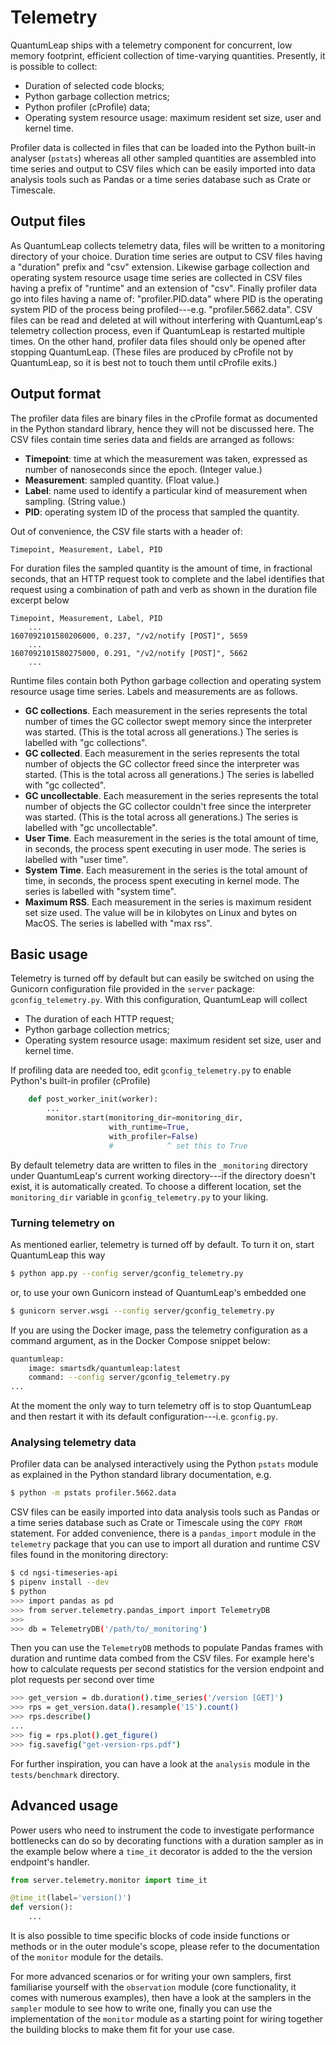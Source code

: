 # Telemetry

QuantumLeap ships with a telemetry component for concurrent, low memory
footprint, efficient collection of time-varying quantities. Presently,
it is possible to collect:

* Duration of selected code blocks;
* Python garbage collection metrics;
* Python profiler (cProfile) data;
* Operating system resource usage: maximum resident set size, user and
  kernel time.

Profiler data is collected in files that can be loaded into the Python
built-in analyser (`pstats`) whereas all other sampled quantities are
assembled into time series and output to CSV files which can be easily
imported into data analysis tools such as Pandas or a time series database
such as Crate or Timescale.

## Output files

As QuantumLeap collects telemetry data, files will be written to a
monitoring directory of your choice. Duration time series are output
to CSV files having a "duration" prefix and "csv" extension. Likewise
garbage collection and operating system resource usage time series are
collected in CSV files having a prefix of "runtime" and an extension
of "csv". Finally profiler data go into files having a name of:
"profiler.PID.data" where PID is the operating system PID of the process
being profiled---e.g. "profiler.5662.data". CSV files can be read and
deleted at will without interfering with QuantumLeap's telemetry collection
process, even if QuantumLeap is restarted multiple times. On the other
hand, profiler data files should only be opened after stopping QuantumLeap.
(These files are produced by cProfile not by QuantumLeap, so it is best
not to touch them until cProfile exits.)

## Output format

The profiler data files are binary files in the cProfile format as
documented in the Python standard library, hence they will not be
discussed here. The CSV files contain time series data and fields
are arranged as follows:

* **Timepoint**: time at which the measurement was taken, expressed
    as number of nanoseconds since the epoch. (Integer value.)
* **Measurement**: sampled quantity. (Float value.)
* **Label**: name used to identify a particular kind of measurement
    when sampling. (String value.)
* **PID**: operating system ID of the process that sampled the quantity.

Out of convenience, the CSV file starts with a header of:

```csv
Timepoint, Measurement, Label, PID
```

For duration files the sampled quantity is the amount of time, in
fractional seconds, that an HTTP request took to complete and the
label identifies that request using a combination of path and verb
as shown in the duration file excerpt below

```csv
Timepoint, Measurement, Label, PID
    ...
1607092101580206000, 0.237, "/v2/notify [POST]", 5659
    ...
1607092101580275000, 0.291, "/v2/notify [POST]", 5662
    ...
```

Runtime files contain both Python garbage collection and operating
system resource usage time series. Labels and measurements are as
follows.

* **GC collections**. Each measurement in the series represents the total
    number of times the GC collector swept memory since the interpreter
    was started. (This is the total across all generations.) The series
    is labelled with "gc collections".
* **GC collected**. Each measurement in the series represents the total
    number of objects the GC collector freed since the interpreter was
    started. (This is the total across all generations.) The series is
    labelled with "gc collected".
* **GC uncollectable**. Each measurement in the series represents the
    total number of objects the GC collector couldn't free since the
    interpreter was started. (This is the total across all generations.)
    The series is labelled with "gc uncollectable".
* **User Time**. Each measurement in the series is the total amount of
    time, in seconds, the process spent executing in user mode. The
    series is labelled with "user time".
* **System Time**. Each measurement in the series is the total amount of
    time, in seconds, the process spent executing in kernel mode. The
    series is labelled with "system time".
* **Maximum RSS**. Each measurement in the series is maximum resident set
    size used. The value will be in kilobytes on Linux and bytes on MacOS.
    The series is labelled with "max rss".

## Basic usage

Telemetry is turned off by default but can easily be switched on using
the Gunicorn configuration file provided in the `server` package:
`gconfig_telemetry.py`. With this configuration, QuantumLeap will collect

* The duration of each HTTP request;
* Python garbage collection metrics;
* Operating system resource usage: maximum resident set size, user and
  kernel time.

If profiling data are needed too, edit `gconfig_telemetry.py` to enable
Python's built-in profiler (cProfile)

```python
    def post_worker_init(worker):
        ...
        monitor.start(monitoring_dir=monitoring_dir,
                      with_runtime=True,
                      with_profiler=False)
                      #            ^ set this to True
```

By default telemetry data are written to files in the `_monitoring`
directory under QuantumLeap's current working directory---if the directory
doesn't exist, it is automatically created. To choose a different location,
set the `monitoring_dir` variable in `gconfig_telemetry.py` to your liking.

### Turning telemetry on

As mentioned earlier, telemetry is turned off by default. To turn it on,
start QuantumLeap this way

```bash
$ python app.py --config server/gconfig_telemetry.py
```

or, to use your own Gunicorn instead of QuantumLeap's embedded one

```bash
$ gunicorn server.wsgi --config server/gconfig_telemetry.py
```

If you are using the Docker image, pass the telemetry configuration
as a command argument, as in the Docker Compose snippet below:

```bash
quantumleap:
    image: smartsdk/quantumleap:latest
    command: --config server/gconfig_telemetry.py
...
```

At the moment the only way to turn telemetry off is to stop QuantumLeap
and then restart it with its default configuration---i.e. `gconfig.py`.

### Analysing telemetry data

Profiler data can be analysed interactively using the Python `pstats`
module as explained in the Python standard library documentation, e.g.

```bash
$ python -m pstats profiler.5662.data
```

CSV files can be easily imported into data analysis tools such as Pandas
or a time series database such as Crate or Timescale using the `COPY FROM`
statement. For added convenience, there is a `pandas_import` module in
the `telemetry` package that you can use to import all duration and
runtime CSV files found in the monitoring directory:

```bash
$ cd ngsi-timeseries-api
$ pipenv install --dev
$ python
>>> import pandas as pd
>>> from server.telemetry.pandas_import import TelemetryDB
>>>
>>> db = TelemetryDB('/path/to/_monitoring')
```

Then you can use the `TelemetryDB` methods to populate Pandas frames
with duration and runtime data combed from the CSV files. For example
here's how to calculate requests per second statistics for the version
endpoint and plot requests per second over time

```bash
>>> get_version = db.duration().time_series('/version [GET]')
>>> rps = get_version.data().resample('1S').count()
>>> rps.describe()
...
>>> fig = rps.plot().get_figure()
>>> fig.savefig("get-version-rps.pdf")
```

For further inspiration, you can have a look at the `analysis` module
in the `tests/benchmark` directory.

## Advanced usage

Power users who need to instrument the code to investigate performance
bottlenecks can do so by decorating functions with a duration sampler
as in the example below where a `time_it` decorator is added to the
the version endpoint's handler.

```python
from server.telemetry.monitor import time_it

@time_it(label='version()')
def version():
    ...
```

It is also possible to time specific blocks of code inside functions
or methods or in the outer module's scope, please refer to the documentation
of the `monitor` module for the details.

For more advanced scenarios or for writing your own samplers, first
familiarise yourself with the `observation` module (core functionality,
it comes with numerous examples), then have a look at the samplers in
the `sampler` module to see how to write one, finally you can use the
implementation of the `monitor` module as a starting point for wiring
together the building blocks to make them fit for your use case.
